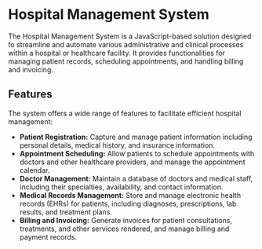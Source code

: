 # Hospital Management System

The Hospital Management System is a JavaScript-based solution designed to streamline and automate various administrative and clinical processes within a hospital or healthcare facility. It provides functionalities for managing patient records, scheduling appointments, and handling billing and invoicing.

## Features

The system offers a wide range of features to facilitate efficient hospital management:

- **Patient Registration:** Capture and manage patient information including personal details, medical history, and insurance information.
- **Appointment Scheduling:** Allow patients to schedule appointments with doctors and other healthcare providers, and manage the appointment calendar.
- **Doctor Management:** Maintain a database of doctors and medical staff, including their specialties, availability, and contact information.
- **Medical Records Management:** Store and manage electronic health records (EHRs) for patients, including diagnoses, prescriptions, lab results, and treatment plans.
- **Billing and Invoicing:** Generate invoices for patient consultations, treatments, and other services rendered, and manage billing and payment records.
